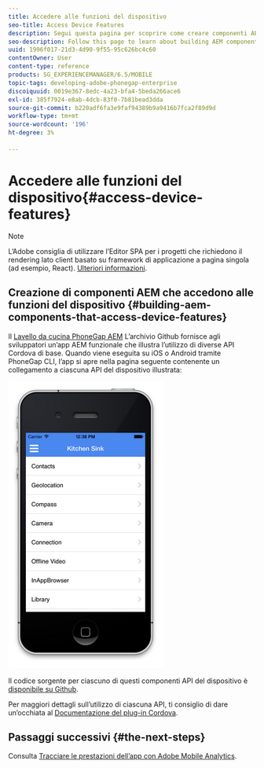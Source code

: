 ```yaml
---
title: Accedere alle funzioni del dispositivo
seo-title: Access Device Features
description: Segui questa pagina per scoprire come creare componenti AEM che accedono alle funzioni del dispositivo. L’archivio Github AEM PhoneGap Kitchen Sink fornisce agli sviluppatori un’app AEM funzionale che illustra l’utilizzo di una serie di API Cordova di base.
seo-description: Follow this page to learn about building AEM components that access device features. The AEM PhoneGap Kitchen Sink Github repository provides developers with a functional AEM app that illustrates the use of a number of core Cordova APIs.
uuid: 1996f017-21d3-4d90-9f55-95c626bc4c60
contentOwner: User
content-type: reference
products: SG_EXPERIENCEMANAGER/6.5/MOBILE
topic-tags: developing-adobe-phonegap-enterprise
discoiquuid: 0019e367-8edc-4a23-bfa4-5beda266ace6
exl-id: 385f7924-e8ab-4dcb-83f0-7b81bead3dda
source-git-commit: b220adf6fa3e9faf94389b9a9416b7fca2f89d9d
workflow-type: tm+mt
source-wordcount: '196'
ht-degree: 3%

---
```


# Accedere alle funzioni del dispositivo{#access-device-features}

>[!NOTE]
>
>L’Adobe consiglia di utilizzare l’Editor SPA per i progetti che richiedono il rendering lato client basato su framework di applicazione a pagina singola (ad esempio, React). [Ulteriori informazioni](/help/sites-developing/spa-overview.md).

## Creazione di componenti AEM che accedono alle funzioni del dispositivo {#building-aem-components-that-access-device-features}

Il [Lavello da cucina PhoneGap AEM](https://github.com/blefebvre/aem-phonegap-kitchen-sink) L’archivio Github fornisce agli sviluppatori un’app AEM funzionale che illustra l’utilizzo di diverse API Cordova di base. Quando viene eseguita su iOS o Android tramite PhoneGap CLI, l’app si apre nella pagina seguente contenente un collegamento a ciascuna API del dispositivo illustrata:

![chlimage_1-107](assets/chlimage_1-107.png)

Il codice sorgente per ciascuno di questi componenti API del dispositivo è [disponibile su Github](https://github.com/blefebvre/aem-phonegap-kitchen-sink/tree/master/content/src/main/content/jcr_root/apps/brucelefebvre/kitchen-sink/components).

Per maggiori dettagli sull’utilizzo di ciascuna API, ti consiglio di dare un’occhiata al [Documentazione del plug-in Cordova](https://docs.phonegap.com/en/4.0.0/cordova_plugins_pluginapis.md.html).

## Passaggi successivi {#the-next-steps}

Consulta [Tracciare le prestazioni dell’app con Adobe Mobile Analytics](/help/mobile/phonegap-intro-to-app-analytics.md).
